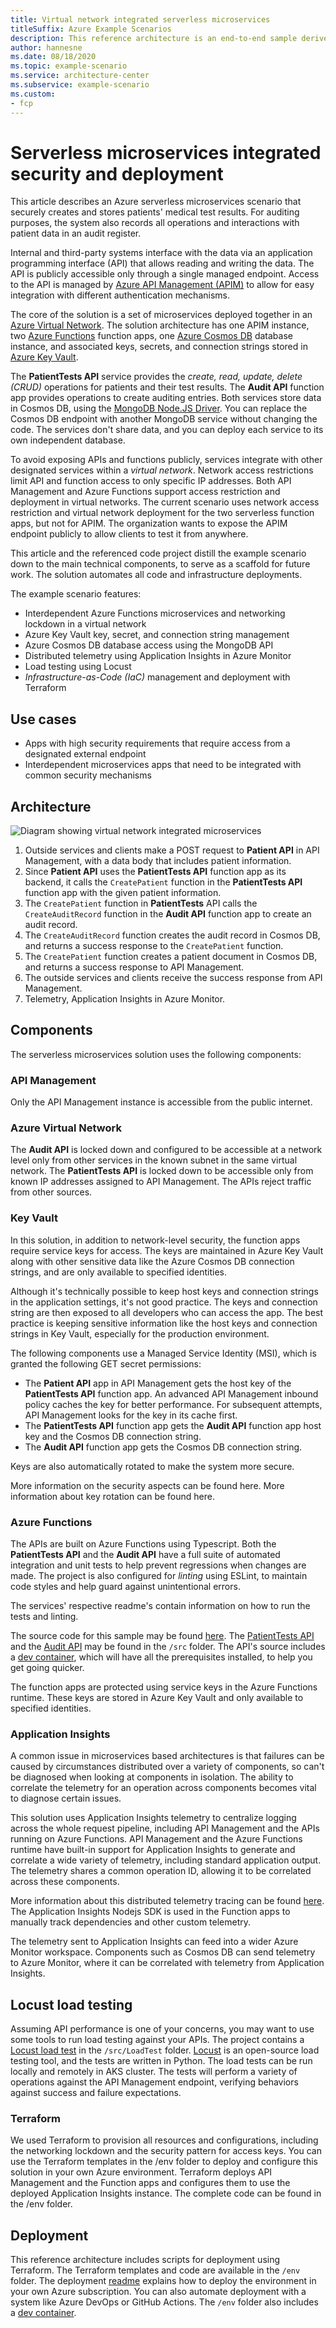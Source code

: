 ```yaml
---
title: Virtual network integrated serverless microservices
titleSuffix: Azure Example Scenarios
description: This reference architecture is an end-to-end sample derived from a customer engagement. It is an example of a microservices architecture, built using Azure Functions that can integrate with other services residing in a vnet. 
author: hannesne
ms.date: 08/18/2020
ms.topic: example-scenario
ms.service: architecture-center
ms.subservice: example-scenario
ms.custom:
- fcp
---
```


# Serverless microservices integrated security and deployment

This article describes an Azure serverless microservices scenario that securely creates and stores patients' medical test results. For auditing purposes, the system also records all operations and interactions with patient data in an audit register.

Internal and third-party systems interface with the data via an application programming interface (API) that allows reading and writing the data. The API is publicly accessible only through a single managed endpoint. Access to the API is managed by [Azure API Management (APIM)](https://azure.microsoft.com/services/api-management/) to allow for easy integration with different authentication mechanisms.

The core of the solution is a set of microservices deployed together in an [Azure Virtual Network](https://azure.microsoft.com/services/virtual-network/). The solution architecture has one APIM instance, two [Azure Functions](https://azure.microsoft.com/services/functions/) function apps, one [Azure Cosmos DB](https://azure.microsoft.com/services/cosmos-db/) database instance, and associated keys, secrets, and connection strings stored in [Azure Key Vault](https://azure.microsoft.com/services/key-vault/).

The **PatientTests API** service provides the *create, read, update, delete (CRUD)* operations for patients and their test results. The **Audit API** function app provides operations to create auditing entries. Both services store data in Cosmos DB, using the [MongoDB Node.JS Driver](https://mongodb.github.io/node-mongodb-native/). You can replace the Cosmos DB endpoint with another MongoDB service without changing the code. The services don't share data, and you can deploy each service to its own independent database.

To avoid exposing APIs and functions publicly, services integrate with other designated services within a *virtual network*. Network access restrictions limit API and function access to only specific IP addresses. Both API Management and Azure Functions support access restriction and deployment in virtual networks. The current scenario uses network access restriction and virtual network deployment for the two serverless function apps, but not for APIM. The organization wants to expose the APIM endpoint publicly to allow clients to test it from anywhere.

This article and the referenced code project distill the example scenario down to the main technical components, to serve as a scaffold for future work. The solution automates all code and infrastructure deployments.

The example scenario features:

- Interdependent Azure Functions microservices and networking lockdown in a virtual network
- Azure Key Vault key, secret, and connection string management
- Azure Cosmos DB database access using the MongoDB API
- Distributed telemetry using Application Insights in Azure Monitor
- Load testing using Locust
- *Infrastructure-as-Code (IaC)* management and deployment with Terraform

## Use cases

- Apps with high security requirements that require access from a designated external endpoint
- Interdependent microservices apps that need to be integrated with common security mechanisms

## Architecture

![Diagram showing virtual network integrated microservices](./media/vnet-microservices1.png)

1. Outside services and clients make a POST request to **Patient API** in API Management, with a data body that includes patient information.
1. Since **Patient API** uses the **PatientTests API** function app as its backend, it calls the `CreatePatient` function in the **PatientTests API** function app with the given patient information.
1. The `CreatePatient` function in **PatientTests** API calls the `CreateAuditRecord` function in the **Audit API** function app to create an audit record.
1. The `CreateAuditRecord` function creates the audit record in Cosmos DB, and returns a success response to the `CreatePatient` function.
1. The `CreatePatient` function creates a patient document in Cosmos DB, and returns a success response to API Management.
1. The outside services and clients receive the success response from API Management.
1. Telemetry, Application Insights in Azure Monitor.

## Components

The serverless microservices solution uses the following components:

### API Management

Only the API Management instance is accessible from the public internet.


### Azure Virtual Network

The **Audit API** is locked down and configured to be accessible at a network level only from other services in the known subnet in the same virtual network. The **PatientTests API** is locked down to  be accessible only from known IP addresses assigned to API Management. The APIs reject traffic from other sources.

### Key Vault

In this solution, in addition to network-level security, the function apps require service keys for access. The keys are maintained in Azure Key Vault along with other sensitive data like the Azure Cosmos DB connection strings, and are only available to specified identities.

Although it's technically possible to keep host keys and connection strings in the application settings, it's not good practice. The keys and connection string are then exposed to all developers who can access the app. The best practice is keeping sensitive information like the host keys and connection strings in Key Vault, especially for the production environment.

The following components use a Managed Service Identity (MSI), which is granted the following GET secret permissions:
- The **Patient API** app in API Management gets the host key of the **PatientTests API** function app. An advanced API Management inbound policy caches the key for better performance. For subsequent attempts, API Management looks for the key in its cache first.
- The **PatientTests API** function app gets the **Audit API** function app host key and the Cosmos DB connection string.
- The **Audit API** function app gets the Cosmos DB connection string.

Keys are also automatically rotated to make the system more secure.

More information on the security aspects can be found here. More information about key rotation can be found here.

### Azure Functions

The APIs are built on Azure Functions using Typescript. Both the **PatientTests API** and the **Audit API** have a full suite of automated integration and unit tests to help prevent regressions when changes are made. The project is also configured for *linting* using ESLint, to maintain code styles and help guard against unintentional errors.

The services' respective readme's contain information on how to run the tests and linting.

The source code for this sample may be found [here](https://github.com/Azure-Samples/project-newcastle/). The [PatientTests API](https://github.com/Azure-Samples/project-newcastle/blob/master/src/PatientTestsApi/readme.md) and the [Audit API](https://github.com/Azure-Samples/project-newcastle/blob/master/src/AuditApi/readme.md) may be found in the `/src` folder. The API's source includes a [dev container](https://code.visualstudio.com/docs/remote/containers), which will have all the prerequisites installed, to help you get going quicker.

The function apps are protected using service keys in the Azure Functions runtime. These keys are stored in Azure Key Vault and only available to specified identities.

### Application Insights
A common issue in microservices based architectures is that failures can be caused by circumstances distributed over a variety of components, so can't be diagnosed when looking at components in isolation. The ability to correlate the telemetry for an operation across components becomes vital to diagnose certain issues.

This solution uses Application Insights telemetry to centralize logging across the whole request pipeline, including API Management and the APIs running on Azure Functions. API Management and the Azure Functions runtime have built-in support for Application Insights to generate and correlate a wide variety of telemetry, including standard application output. The telemetry shares a common operation ID, allowing it to be correlated across these components. 

More information about this distributed telemetry tracing can be found [here](https://github.com/Azure-Samples/project-newcastle/blob/master/docs/distributed_telemetry.md). The Application Insights Nodejs SDK is used in the Function apps to manually track dependencies and other custom telemetry.

The telemetry sent to Application Insights can feed into a wider Azure Monitor workspace. Components such as Cosmos DB can send telemetry to Azure Monitor, where it can be correlated with telemetry from Application Insights.

## Locust load testing

Assuming API performance is one of your concerns, you may want to use some tools to run load testing against your APIs.
The project contains a [Locust load test](https://github.com/Azure-Samples/project-newcastle/blob/master/src/LoadTest/README.md) in the `/src/LoadTest` folder. [Locust](https://locust.io/) is an open-source load testing tool, and the tests are written in Python. The load tests can be run locally and remotely in AKS cluster. The tests will perform a variety of operations against the API Management endpoint, verifying behaviors against success and failure expectations.

### Terraform
We used Terraform to provision all resources and configurations, including the networking lockdown and the security pattern for access keys. You can use the Terraform templates in the /env folder to deploy and configure this solution in your own Azure environment. Terraform deploys API Management and the Function apps and configures them to use the deployed Application Insights instance. The complete code can be found in the /env folder.

## Deployment

This reference architecture includes scripts for deployment using Terraform. The Terraform templates and code are available in the `/env` folder. The deployment [readme](https://github.com/Azure-Samples/project-newcastle/blob/master/env/readme.md) explains how to deploy the environment in your own Azure subscription. You can also automate deployment with a system like Azure DevOps or GitHub Actions. The `/env` folder also includes a [dev container](https://code.visualstudio.com/docs/remote/containers).

